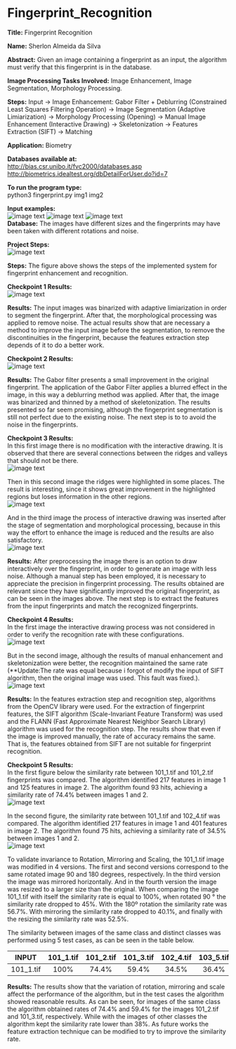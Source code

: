 # Fingerprint_Recognition

**Title:** Fingerprint Recognition <br>

**Name:** Sherlon Almeida da Silva <br>

**Abstract:** Given an image containing a fingerprint as an input, the algorithm must verify that this fingerprint is in the database. <br>

**Image Processing Tasks Involved:** Image Enhancement, Image Segmentation, Morphology Processing. <br>

**Steps:** Input -> Image Enhancement: Gabor Filter + Deblurring (Constrained Least Squares Filtering Operation) -> Image Segmentation (Adaptive Limiarization) -> Morphology Processing (Opening) -> Manual Image Enhancement (Interactive Drawing) -> Skeletonization -> Features Extraction (SIFT) -> Matching

**Application:** Biometry <br>

**Databases available at:** <br>
http://bias.csr.unibo.it/fvc2000/databases.asp <br>
http://biometrics.idealtest.org/dbDetailForUser.do?id=7 <br>

**To run the program type:** <br>
python3 fingerprint.py img1 img2 <br>

**Input examples:** <br>
![image text](https://github.com/SherlonAlmeida/Fingerprint_Recognition/blob/master/01_example1.jpg) 
![image text](https://github.com/SherlonAlmeida/Fingerprint_Recognition/blob/master/01_example2.jpg) 
![image text](https://github.com/SherlonAlmeida/Fingerprint_Recognition/blob/master/01_example3.jpg) <br>
**Database:** The images have different sizes and the fingerprints may have been taken with different rotations and noise.<br>

**Project Steps:**<br>
![image text](https://github.com/SherlonAlmeida/Fingerprint_Recognition/blob/master/00-Project_Steps.jpg) <br>

**Steps:** The figure above shows the steps of the implemented system for fingerprint enhancement and recognition. <br>

**Checkpoint 1 Results:**<br>
![image text](https://github.com/SherlonAlmeida/Fingerprint_Recognition/blob/master/02_Initial_Enhancement.png) <br>

**Results:** The input images was binarized with adaptive limiarization in order to segment the fingerprint. After that, the morphological processing was applied to remove noise. The actual results show that are necessary a method to improve the input image before the segmentation, to remove the discontinuities in the fingerprint, because the features extraction step depends of it to do a better work.


**Checkpoint 2 Results:**<br>
![image text](https://github.com/SherlonAlmeida/Fingerprint_Recognition/blob/master/03_Filtering.png) <br>

**Results:** The Gabor filter presents a small improvement in the original fingerprint. The application of the Gabor Filter applies a blurred effect in the image, in this way a deblurring method was applied. After that, the image was binarized and thinned by a method of skeletonization. The results presented so far seem promising, although the fingerprint segmentation is still not perfect due to the existing noise. The next step is to to avoid the noise in the fingerprints.


**Checkpoint 3 Results:**<br>
In this first image there is no modification with the interactive drawing. It is observed that there are several connections between the ridges and valleys that should not be there. <br>
![image text](https://github.com/SherlonAlmeida/Fingerprint_Recognition/blob/master/4.1-ManualEnhancement.png) <br>

Then in this second image the ridges were highlighted in some places. The result is interesting, since it shows great improvement in the highlighted regions but loses information in the other regions. <br>
![image text](https://github.com/SherlonAlmeida/Fingerprint_Recognition/blob/master/4.2-ManualEnhancement.png) <br>

And in the third image the process of interactive drawing was inserted after the stage of segmentation and morphological processing, because in this way the effort to enhance the image is reduced and the results are also satisfactory. <br>
![image text](https://github.com/SherlonAlmeida/Fingerprint_Recognition/blob/master/4.3-ManualEnhancementAfterOpening.png) <br>

**Results:** 
After preprocessing the image there is an option to draw interactively over the fingerprint, in order to generate an image with less noise. Although a manual step has been employed, it is necessary to appreciate the precision in fingerprint processing. The results obtained are relevant since they have significantly improved the original fingerprint, as can be seen in the images above. The next step is to extract the features from the input fingerprints and match the recognized fingerprints.

**Checkpoint 4 Results:**<br>
In the first image the interactive drawing process was not considered in order to verify the recognition rate with these configurations. <br>
![image text](https://github.com/SherlonAlmeida/Fingerprint_Recognition/blob/master/5.1-FeatureExtraction-WithoutDraw.png) <br>

But in the second image, although the results of manual enhancement and skeletonization were better, the recognition maintained the same rate (**Update:The rate was equal because i forgot of modify the input of SIFT algorithm, then the original image was used. This fault was fixed.). <br>
![image text](https://github.com/SherlonAlmeida/Fingerprint_Recognition/blob/master/5.2-FeatureExtraction-WithDraw.png) <br>

**Results:** 
In the features extraction step and recognition step, algorithms from the OpenCV library were used. For the extraction of fingerprint features, the SIFT algorithm (Scale-Invariant Feature Transform) was used and the FLANN (Fast Approximate Nearest Neighbor Search Library) algorithm was used for the recognition step. The results show that even if the image is improved manually, the rate of accuracy remains the same. That is, the features obtained from SIFT are not suitable for fingerprint recognition.

**Checkpoint 5 Results:**<br>
In the first figure below the similarity rate between 101_1.tif and 101_2.tif fingerprints was compared. The algorithm identified 217 features in image 1 and 125 features in image 2. The algorithm found 93 hits, achieving a similarity rate of 74.4% between images 1 and 2.  <br>
![image text](https://github.com/SherlonAlmeida/Fingerprint_Recognition/blob/master/6.1-101_1x101_2.png) <br>

In the second figure, the similarity rate between 101_1.tif and 102_4.tif was compared. The algorithm identified 217 features in image 1 and 401 features in image 2. The algorithm found 75 hits, achieving a similarity rate of 34.5% between images 1 and 2. <br>
![image text](https://github.com/SherlonAlmeida/Fingerprint_Recognition/blob/master/6.2-101_1x102_4.png) <br>

To validate invariance to Rotation, Mirroring and Scaling, the 101_1.tif image was modified in 4 versions. The first and second versions correspond to the same rotated image 90 and 180 degrees, respectively. In the third version the image was mirrored horizontally. And in the fourth version the image was resized to a larger size than the original. When comparing the image 101_1.tif with itself the similarity rate is equal to 100%, when rotated 90 ° the similarity rate dropped to 45%. With the 180º rotation the similarity rate was 56.7%. With mirroring the similarity rate dropped to 40.1%, and finally with the resizing the similarity rate was 52.5%.

The similarity between images of the same class and distinct classes was performed using 5 test cases, as can be seen in the table below.

| INPUT     | 101_1.tif | 101_2.tif | 101_3.tif | 102_4.tif | 103_5.tif | 104_6.tif |
|-----------|:---------:|:---------:|:---------:|:---------:|:---------:|:---------:|
| 101_1.tif |    100%   |   74.4%   |   59.4%   |   34.5%   |   36.4%   |   38.2%   |

**Results:** 
The results show that the variation of rotation, mirroring and scale affect the performance of the algorithm, but in the test cases the algorithm showed reasonable results. As can be seen, for images of the same class the algorithm obtained rates of 74.4% and 59.4% for the images 101_2.tif and 101_3.tif, respectively. While with the images of other classes the algorithm kept the similarity rate lower than 38%. As future works the feature extraction technique can be modified to try to improve the similarity rate.
